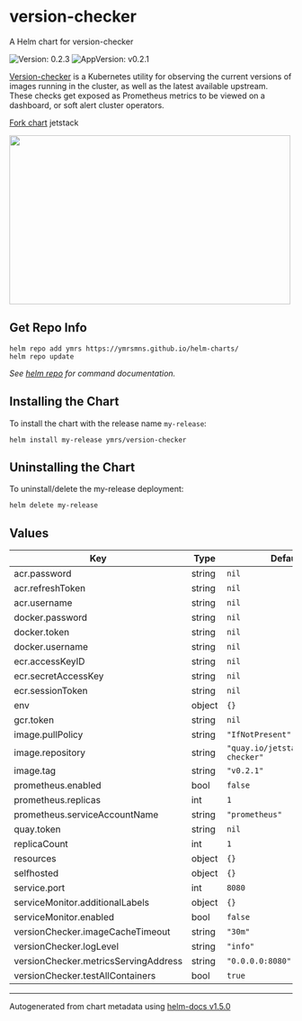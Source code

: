 # version-checker

A Helm chart for version-checker

![Version: 0.2.3](https://img.shields.io/badge/Version-0.2.3-informational?style=flat-square) ![AppVersion: v0.2.1](https://img.shields.io/badge/AppVersion-v0.2.1-informational?style=flat-square)

[Version-checker](https://github.com/jetstack/version-checker)  is a Kubernetes utility for observing the current versions of images running in the cluster, as well as the latest available upstream. These checks get exposed as Prometheus metrics to be viewed on a dashboard, or soft alert cluster operators.

[Fork chart](https://github.com/jetstack/version-checker/tree/master/deploy/charts/version-checker) jetstack

<img src="https://github.com/ymrsmns/helm-charts/blob/main/charts/version-checker/dashboard.png" width=500 height=300>

## Get Repo Info

```console
helm repo add ymrs https://ymrsmns.github.io/helm-charts/
helm repo update
```

_See [helm repo](https://helm.sh/docs/helm/helm_repo/) for command documentation._

## Installing the Chart

To install the chart with the release name `my-release`:

```console
helm install my-release ymrs/version-checker
```

## Uninstalling the Chart

To uninstall/delete the my-release deployment:

```console
helm delete my-release
```

## Values

| Key | Type | Default | Description |
|-----|------|---------|-------------|
| acr.password | string | `nil` |  |
| acr.refreshToken | string | `nil` |  |
| acr.username | string | `nil` |  |
| docker.password | string | `nil` |  |
| docker.token | string | `nil` |  |
| docker.username | string | `nil` |  |
| ecr.accessKeyID | string | `nil` |  |
| ecr.secretAccessKey | string | `nil` |  |
| ecr.sessionToken | string | `nil` |  |
| env | object | `{}` |  |
| gcr.token | string | `nil` |  |
| image.pullPolicy | string | `"IfNotPresent"` |  |
| image.repository | string | `"quay.io/jetstack/version-checker"` |  |
| image.tag | string | `"v0.2.1"` |  |
| prometheus.enabled | bool | `false` |  |
| prometheus.replicas | int | `1` |  |
| prometheus.serviceAccountName | string | `"prometheus"` |  |
| quay.token | string | `nil` |  |
| replicaCount | int | `1` |  |
| resources | object | `{}` |  |
| selfhosted | object | `{}` |  |
| service.port | int | `8080` |  |
| serviceMonitor.additionalLabels | object | `{}` |  |
| serviceMonitor.enabled | bool | `false` |  |
| versionChecker.imageCacheTimeout | string | `"30m"` |  |
| versionChecker.logLevel | string | `"info"` |  |
| versionChecker.metricsServingAddress | string | `"0.0.0.0:8080"` |  |
| versionChecker.testAllContainers | bool | `true` |  |

----------------------------------------------
Autogenerated from chart metadata using [helm-docs v1.5.0](https://github.com/norwoodj/helm-docs/releases/v1.5.0)
